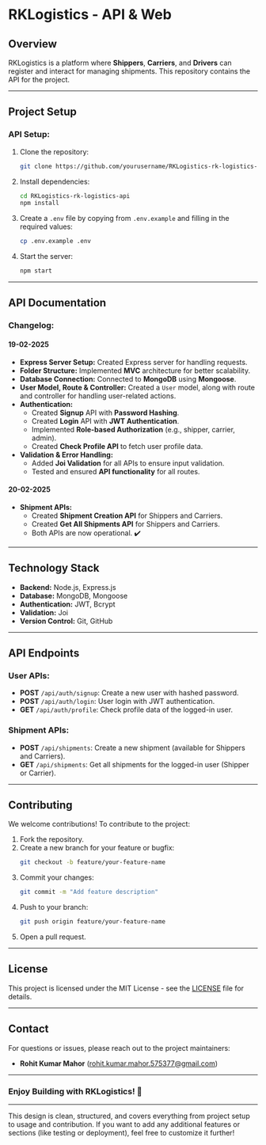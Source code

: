 # **RKLogistics - API & Web**

## **Overview**
RKLogistics is a platform where **Shippers**, **Carriers**, and **Drivers** can register and interact for managing shipments. This repository contains the API for the project.

---

## **Project Setup**

### **API Setup:**

1. Clone the repository:
   ```bash
   git clone https://github.com/yourusername/RKLogistics-rk-logistics-api.git
   ```

2. Install dependencies:
   ```bash
   cd RKLogistics-rk-logistics-api
   npm install
   ```

3. Create a `.env` file by copying from `.env.example` and filling in the required values:
   ```bash
   cp .env.example .env
   ```

4. Start the server:
   ```bash
   npm start
   ```

---

## **API Documentation**

### **Changelog:**
#### 19-02-2025
- **Express Server Setup:** Created Express server for handling requests.
- **Folder Structure:** Implemented **MVC** architecture for better scalability.
- **Database Connection:** Connected to **MongoDB** using **Mongoose**.
- **User Model, Route & Controller:** Created a `User` model, along with route and controller for handling user-related actions.
- **Authentication:**
  - Created **Signup** API with **Password Hashing**.
  - Created **Login** API with **JWT Authentication**.
  - Implemented **Role-based Authorization** (e.g., shipper, carrier, admin).
  - Created **Check Profile API** to fetch user profile data.
- **Validation & Error Handling:**
  - Added **Joi Validation** for all APIs to ensure input validation.
  - Tested and ensured **API functionality** for all routes.

#### 20-02-2025
- **Shipment APIs:**
  - Created **Shipment Creation API** for Shippers and Carriers.
  - Created **Get All Shipments API** for Shippers and Carriers.
  - Both APIs are now operational. ✔️

---

## **Technology Stack**

- **Backend:** Node.js, Express.js
- **Database:** MongoDB, Mongoose
- **Authentication:** JWT, Bcrypt
- **Validation:** Joi
- **Version Control:** Git, GitHub

---

## **API Endpoints**

### **User APIs:**
- **POST** `/api/auth/signup`: Create a new user with hashed password.
- **POST** `/api/auth/login`: User login with JWT authentication.
- **GET** `/api/auth/profile`: Check profile data of the logged-in user.

### **Shipment APIs:**
- **POST** `/api/shipments`: Create a new shipment (available for Shippers and Carriers).
- **GET** `/api/shipments`: Get all shipments for the logged-in user (Shipper or Carrier).

---

## **Contributing**

We welcome contributions! To contribute to the project:

1. Fork the repository.
2. Create a new branch for your feature or bugfix:
   ```bash
   git checkout -b feature/your-feature-name
   ```
3. Commit your changes:
   ```bash
   git commit -m "Add feature description"
   ```
4. Push to your branch:
   ```bash
   git push origin feature/your-feature-name
   ```
5. Open a pull request.

---

## **License**
This project is licensed under the MIT License - see the [LICENSE](LICENSE) file for details.

---

## **Contact**
For questions or issues, please reach out to the project maintainers:
- **Rohit Kumar Mahor** (rohit.kumar.mahor.575377@gmail.com)

---

### **Enjoy Building with RKLogistics!** 🚀

---

This design is clean, structured, and covers everything from project setup to usage and contribution. If you want to add any additional features or sections (like testing or deployment), feel free to customize it further!